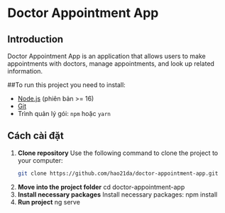 # Doctor Appointment App

## Introduction

Doctor Appointment App is an application that allows users to make appointments with doctors, manage appointments, and look up related information.

##To run this project you need to install:

- [Node.js](https://nodejs.org/) (phiên bản >= 16)
- [Git](https://git-scm.com/)
- Trình quản lý gói: `npm` hoặc `yarn`

## Cách cài đặt

1. **Clone repository**
   Use the following command to clone the project to your computer:
   ```bash
   git clone https://github.com/hao21da/doctor-appointment-app.git
3. **Move into the project folder**
   cd doctor-appointment-app
4.  **Install necessary packages**
   Install necessary packages:
   npm install
5. **Run project**
   ng serve
